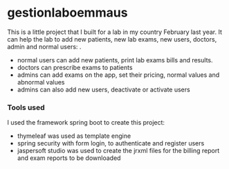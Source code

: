 # gestionlaboemmaus
This is a little project that I built for a lab in my country February last year. 
It can help the lab to add new patients, new lab exams, new users, doctors, admin and normal users: .
  - normal users can add new patients, print lab exams bills and results.
  - doctors can prescribe exams to patients
  - admins can add exams on the app, set their pricing, normal values and abnormal values
  - admins can also add new users, deactivate or activate users

### Tools used
I used the framework spring boot to create this project: 
 - thymeleaf was used as template engine
 - spring security with form login, to authenticate and register users 
 - jaspersoft studio was used to create the jrxml files for the billing report and exam reports to be downloaded
